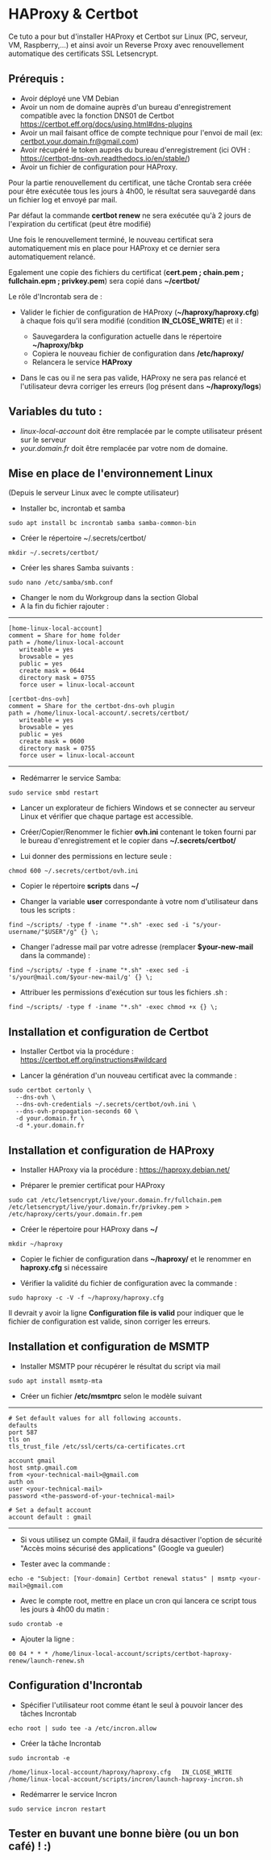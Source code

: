 # **HAProxy & Certbot**

Ce tuto a pour but d'installer HAProxy et Certbot sur Linux (PC, serveur, VM, Raspberry,...) et ainsi avoir un Reverse Proxy avec renouvellement automatique des certificats SSL Letsencrypt.

## Prérequis :
 * Avoir déployé une VM Debian
 * Avoir un nom de domaine auprès d'un bureau d'enregistrement compatible avec la fonction DNS01 de Certbot https://certbot.eff.org/docs/using.html#dns-plugins
 * Avoir un mail faisant office de compte technique pour l'envoi de mail (ex: certbot.your.domain.fr@gmail.com)
 * Avoir récupéré le token auprès du bureau d'enregistrement (ici OVH : https://certbot-dns-ovh.readthedocs.io/en/stable/)
 * Avoir un fichier de configuration pour HAProxy.

Pour la partie renouvellement du certificat, une tâche Crontab sera créée pour être exécutée tous les jours à 4h00, le résultat sera sauvegardé dans un fichier log et envoyé par mail.  

Par défaut la commande **certbot renew** ne sera exécutée qu'à 2 jours de l'expiration du certificat (peut être modifié)  

Une fois le renouvellement terminé, le nouveau certificat sera automatiquement mis en place pour HAProxy et ce dernier sera automatiquement relancé.  

Egalement une copie des fichiers du certificat (**cert.pem ; chain.pem ; fullchain.epm ; privkey.pem**) sera copié dans **~/certbot/**

Le rôle d'Incrontab sera de :
 * Valider le fichier de configuration de HAProxy (**~/haproxy/haproxy.cfg**) à chaque fois qu'il sera modifié (condition **IN_CLOSE_WRITE**) et il :
	* Sauvegardera la configuration actuelle dans le répertoire **~/haproxy/bkp**
	* Copiera le nouveau fichier de configuration dans **/etc/haproxy/**
	* Relancera le service **HAProxy**

 * Dans le cas ou il ne sera pas valide, HAProxy ne sera pas relancé et l'utilisateur devra corriger les erreurs (log présent dans **~/haproxy/logs**)


## Variables du tuto :
 * *linux-local-account* doit être remplacée par le compte utilisateur présent sur le serveur 
 * *your.domain.fr* doit être remplacée par votre nom de domaine.


## Mise en place de l'environnement Linux
(Depuis le serveur Linux avec le compte utilisateur)

* Installer bc, incrontab et samba
```console
sudo apt install bc incrontab samba samba-common-bin
```

* Créer le répertoire ~/.secrets/certbot/
```console
mkdir ~/.secrets/certbot/
```

* Créer les shares Samba suivants :
```console
sudo nano /etc/samba/smb.conf
```

* Changer le nom du Workgroup dans la section Global
* A la fin du fichier rajouter :

***
```text
[home-linux-local-account]
comment = Share for home folder
path = /home/linux-local-account
   writeable = yes
   browsable = yes
   public = yes
   create mask = 0644
   directory mask = 0755
   force user = linux-local-account

[certbot-dns-ovh]
comment = Share for the certbot-dns-ovh plugin
path = /home/linux-local-account/.secrets/certbot/
   writeable = yes
   browsable = yes
   public = yes
   create mask = 0600
   directory mask = 0755
   force user = linux-local-account
```
***

* Redémarrer le service Samba:
```console
sudo service smbd restart
```

* Lancer un explorateur de fichiers Windows et se connecter au serveur Linux et vérifier que chaque partage est accessible.

* Créer/Copier/Renommer le fichier **ovh.ini** contenant le token fourni par le bureau d'enregistrement et le copier dans **~/.secrets/certbot/**

* Lui donner des permissions en lecture seule :
```console
chmod 600 ~/.secrets/certbot/ovh.ini
```

* Copier le répertoire **scripts** dans **~/**

* Changer la variable **user** correspondante à votre nom d'utilisateur dans tous les scripts :
```console
find ~/scripts/ -type f -iname "*.sh" -exec sed -i "s/your-username/"$USER"/g" {} \;
```

* Changer l'adresse mail par votre adresse (remplacer **$your-new-mail** dans la commande) :
```console
find ~/scripts/ -type f -iname "*.sh" -exec sed -i 's/your@mail.com/$your-new-mail/g' {} \;
```

* Attribuer les permissions d'exécution sur tous les fichiers .sh :
```console
find ~/scripts/ -type f -iname "*.sh" -exec chmod +x {} \;
```


## Installation et configuration de Certbot

* Installer Certbot via la procédure :
https://certbot.eff.org/instructions#wildcard

* Lancer la génération d'un nouveau certificat avec la commande :
```console
sudo certbot certonly \
  --dns-ovh \
  --dns-ovh-credentials ~/.secrets/certbot/ovh.ini \
  --dns-ovh-propagation-seconds 60 \
  -d your.domain.fr \
  -d *.your.domain.fr
```

## Installation et configuration de HAProxy

* Installer HAProxy via la procédure :
https://haproxy.debian.net/

* Préparer le premier certificat pour HAProxy
```console
sudo cat /etc/letsencrypt/live/your.domain.fr/fullchain.pem /etc/letsencrypt/live/your.domain.fr/privkey.pem > /etc/haproxy/certs/your.domain.fr.pem
```

* Créer le répertoire pour HAProxy dans **~/**
```console
mkdir ~/haproxy
```

* Copier le fichier de configuration dans **~/haproxy/** et le renommer en **haproxy.cfg** si nécessaire

* Vérifier la validité du fichier de configuration avec la commande :
```console
sudo haproxy -c -V -f ~/haproxy/haproxy.cfg
```

Il devrait y avoir la ligne **Configuration file is valid** pour indiquer que le fichier de configuration est valide, sinon corriger les erreurs.


## Installation et configuration de MSMTP

* Installer MSMTP pour récupérer le résultat du script via mail
```console
sudo apt install msmtp-mta
```

* Créer un fichier **/etc/msmtprc** selon le modèle suivant

***
```text
# Set default values for all following accounts.
defaults
port 587
tls on
tls_trust_file /etc/ssl/certs/ca-certificates.crt

account gmail
host smtp.gmail.com
from <your-technical-mail>@gmail.com
auth on
user <your-technical-mail>
password <the-password-of-your-technical-mail>

# Set a default account
account default : gmail
```
***
  
* Si vous utilisez un compte GMail, il faudra désactiver l'option de sécurité "Accès moins sécurisé des applications" (Google va gueuler)

* Tester avec la commande :
```console
echo -e "Subject: [Your-domain] Certbot renewal status" | msmtp <your-mail>@gmail.com
```

* Avec le compte root, mettre en place un cron qui lancera ce script tous les jours à 4h00 du matin :
```console
sudo crontab -e
```

* Ajouter la ligne :
```text
00 04 * * * /home/linux-local-account/scripts/certbot-haproxy-renew/launch-renew.sh
```

## Configuration d'Incrontab

* Spécifier l'utilisateur root comme étant le seul à pouvoir lancer des tâches Incrontab
```console
echo root | sudo tee -a /etc/incron.allow
```

* Créer la tâche Incrontab
```console
sudo incrontab -e
```
```text
/home/linux-local-account/haproxy/haproxy.cfg	IN_CLOSE_WRITE	/home/linux-local-account/scripts/incron/launch-haproxy-incron.sh
```

* Redémarrer le service Incron
```console
sudo service incron restart
```

## Tester en buvant une bonne bière (ou un bon café) ! :)
